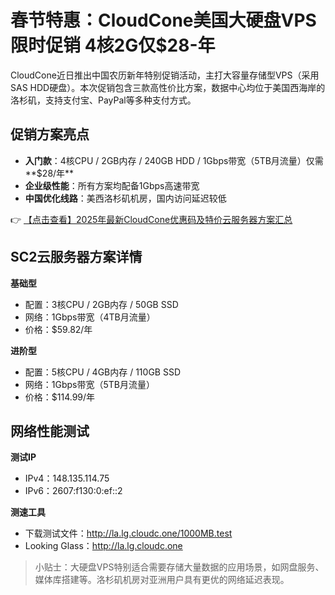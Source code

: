 # 春节特惠：CloudCone美国大硬盘VPS限时促销 4核2G仅$28-年

CloudCone近日推出中国农历新年特别促销活动，主打大容量存储型VPS（采用SAS HDD硬盘）。本次促销包含三款高性价比方案，数据中心均位于美国西海岸的洛杉矶，支持支付宝、PayPal等多种支付方式。

## 促销方案亮点

- **入门款**：4核CPU / 2GB内存 / 240GB HDD / 1Gbps带宽（5TB月流量）仅需**$28/年**
- **企业级性能**：所有方案均配备1Gbps高速带宽
- **中国优化线路**：美西洛杉矶机房，国内访问延迟较低

👉 [【点击查看】2025年最新CloudCone优惠码及特价云服务器方案汇总](https://bit.ly/Cloudcone)

## SC2云服务器方案详情

**基础型**  
- 配置：3核CPU / 2GB内存 / 50GB SSD  
- 网络：1Gbps带宽（4TB月流量）  
- 价格：$59.82/年  

**进阶型**  
- 配置：5核CPU / 4GB内存 / 110GB SSD  
- 网络：1Gbps带宽（5TB月流量）  
- 价格：$114.99/年  

## 网络性能测试

**测试IP**  
- IPv4：148.135.114.75  
- IPv6：2607:f130:0:ef::2  

**测速工具**  
- 下载测试文件：http://la.lg.cloudc.one/1000MB.test  
- Looking Glass：http://la.lg.cloudc.one  

> 小贴士：大硬盘VPS特别适合需要存储大量数据的应用场景，如网盘服务、媒体库搭建等。洛杉矶机房对亚洲用户具有更优的网络延迟表现。